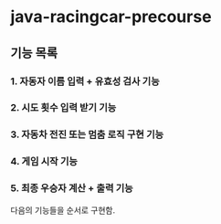 # java-racingcar-precourse


## 기능 목록

### 1. 자동자 이름 입력 + 유효성 검사 기능

### 2. 시도 횟수 입력 받기 기능

### 3. 자동차 전진 또는 멈춤 로직 구현 기능

### 4. 게임 시작 기능

### 5. 최종 우승자 계산 + 출력 기능

다음의 기능들을 순서로 구현함. 